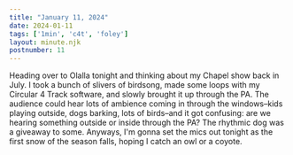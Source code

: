 ```yaml
---
title: "January 11, 2024"
date: 2024-01-11
tags: ['1min', 'c4t', 'foley']
layout: minute.njk
postnumber: 11
---
```



Heading over to Olalla tonight and thinking about my Chapel show back in July. I took a bunch of slivers of birdsong, made some loops with my Circular 4 Track software, and slowly brought it up through the PA. The audience could hear lots of ambience coming in through the windows–kids playing outside, dogs barking, lots of birds–and it got confusing: are we hearing something outside or inside through the PA? The rhythmic dog was a giveaway to some.  Anyways, I'm gonna set the mics out tonight as the first snow of the season falls, hoping I catch an owl or a coyote. 




